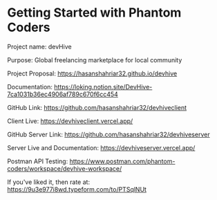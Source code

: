 # Getting Started with Phantom Coders


Project name: devHive

Purpose: Global freelancing marketplace for local community

Project Proposal: https://hasanshahriar32.github.io/devhive

Documentation: https://loking.notion.site/DevHive-7ca1031b36ec4906af789c670f6cc454

GitHub Link: https://github.com/hasanshahriar32/devhiveclient

Client Live: https://devhiveclient.vercel.app/

GitHub Server Link: https://github.com/hasanshahriar32/devhiveserver

Server Live and Documentation: https://devhiveserver.vercel.app/

Postman API Testing: https://www.postman.com/phantom-coders/workspace/devhive-workspace/


If you've liked it, then rate at: https://9u3e977i8wd.typeform.com/to/PTSqlNUt
